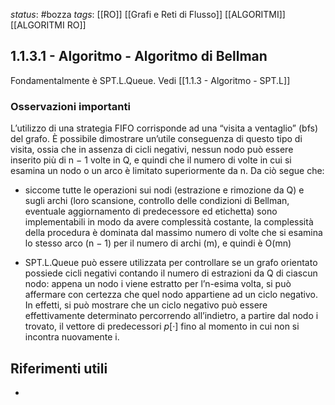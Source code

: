 *status*: #bozza 
*tags*: [[RO]] [[Grafi e Reti di Flusso]] [[ALGORITMI]] [[ALGORITMI RO]]

## 1.1.3.1 - Algoritmo - Algoritmo di Bellman

Fondamentalmente è SPT.L.Queue. Vedi [[1.1.3 - Algoritmo - SPT.L]]

### Osservazioni importanti

L’utilizzo di una strategia FIFO corrisponde ad una “visita a ventaglio” (bfs) del grafo. È possibile dimostrare un’utile conseguenza di questo tipo di visita, ossia che in assenza di cicli negativi, nessun nodo può essere inserito più di n − 1 volte in Q, e quindi che il numero di volte in cui si esamina un
nodo o un arco è limitato superiormente da n. Da ciò segue che:

* siccome tutte le operazioni sui nodi (estrazione e rimozione da Q) e sugli archi (loro scansione, controllo delle condizioni di Bellman, eventuale aggiornamento di predecessore ed etichetta) sono implementabili in modo da avere complessità costante, la complessità della procedura è dominata dal massimo numero di volte che si esamina lo stesso arco (n − 1) per il numero di archi (m), e quindi è O(mn)

* SPT.L.Queue può essere utilizzata per controllare se un grafo orientato possiede cicli negativi contando il numero di estrazioni da Q di ciascun nodo: appena un nodo i viene estratto per l’n-esima volta, si può affermare con certezza che quel nodo appartiene ad un ciclo negativo. In effetti, si può mostrare che un ciclo negativo può essere effettivamente determinato percorrendo all’indietro, a partire dal nodo i trovato, il vettore di predecessori $p[·]$ fino al momento in cui non si incontra nuovamente i.
## Riferimenti utili

* 